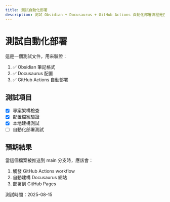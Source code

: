 ```yaml
---
title: 測試自動化部署
description: 測試 Obsidian + Docusaurus + GitHub Actions 自動化部署流程是否正常運作
---
```


# 測試自動化部署

這是一個測試文件，用來驗證：

1. ✅ Obsidian 筆記格式
2. ✅ Docusaurus 配置
3. ✅ GitHub Actions 自動部署

## 測試項目

- [x] 專案架構檢查
- [x] 配置檔案驗證  
- [x] 本地建構測試
- [ ] 自動化部署測試

## 預期結果

當這個檔案被推送到 main 分支時，應該會：

1. 觸發 GitHub Actions workflow
2. 自動建構 Docusaurus 網站
3. 部署到 GitHub Pages

測試時間：2025-08-15